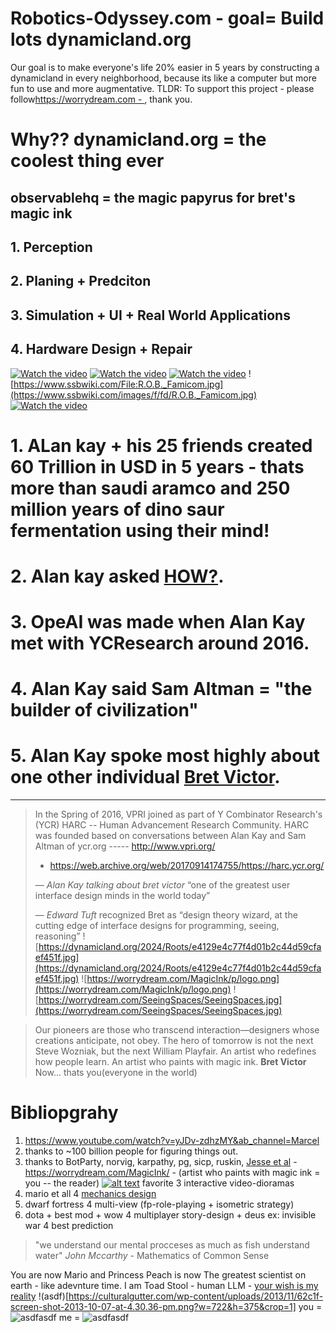 # Robotics-Odyssey.com - goal= Build lots dynamicland.org
Our goal is to make everyone's life 20% easier in 5 years by constructing a dynamicland in every neighborhood, because its like a computer but more fun to use and more augmentative.
TLDR: To support this project - please follow[https://worrydream.com - ](https://x.com/worrydream), thank you.
# Why?? dynamicland.org = the coolest thing ever

## observablehq = the magic papyrus for bret's magic ink

## 1. Perception

## 2. Planing + Predciton

## 3. Simulation + UI + Real World Applications

## 4. Hardware Design + Repair
[![Watch the video](https://img.youtube.com/vi/NNzMjrJQKsc/maxresdefault.jpg)](https://youtu.be/NNzMjrJQKsc)
[![Watch the video](https://img.youtube.com/vi/_gXiVOmaVSo/maxresdefault.jpg)](https://youtu.be/_gXiVOmaVSo)
[![Watch the video](https://img.youtube.com/vi/mwMUJg2mfII/maxresdefault.jpg)](https://youtu.be/mwMUJg2mfII)
![https://www.ssbwiki.com/File:R.O.B._Famicom.jpg](https://www.ssbwiki.com/images/f/fd/R.O.B._Famicom.jpg)
[![Watch the video](https://img.youtube.com/vi/mwMUJg2mfII/maxresdefault.jpg)](https://youtu.be/SxdOUGdseq4?si=dh0gFVybuG8m3Mgw)
# 1. ALan kay + his 25 friends created 60 Trillion in USD in 5 years - thats more than saudi aramco and 250 million years of dino saur fermentation using their mind!
# 2. Alan kay asked <a href="https://internetat50.com/references/Kay_How.pdf">HOW?</a>.
# 3. OpeAI was made when Alan Kay met with YCResearch around 2016.
# 4. Alan Kay said Sam Altman = "the builder of civilization"
# 5. Alan Kay spoke most highly about one other individual [Bret Victor](https://worrydream.com).
---
> In the Spring of 2016, VPRI joined as part of Y Combinator Research's (YCR) HARC -- Human Advancement Research Community.
> HARC was founded based on conversations between Alan Kay and Sam Altman of  ycr.org   -----  http://www.vpri.org/
> - https://web.archive.org/web/20170914174755/https://harc.ycr.org/
>
> — _Alan Kay talking about bret victor_
> “one of the greatest user interface design minds in the world today”
>
> — _Edward Tuft_ recognized Bret as
> “design theory wizard, at the cutting edge of interface designs for programming, seeing, reasoning”
![https://dynamicland.org/2024/Roots/e4129e4c77f4d01b2c44d59cfaef451f.jpg](https://dynamicland.org/2024/Roots/e4129e4c77f4d01b2c44d59cfaef451f.jpg)
![https://worrydream.com/MagicInk/p/logo.png](https://worrydream.com/MagicInk/p/logo.png)
![https://worrydream.com/SeeingSpaces/SeeingSpaces.jpg](https://worrydream.com/SeeingSpaces/SeeingSpaces.jpg)

> Our pioneers are those who transcend interaction—designers whose creations anticipate, not obey. The hero of tomorrow is not the next Steve Wozniak, but the next William Playfair. An artist who redefines how people learn. An artist who paints with magic ink.
> __Bret Victor__
Now... thats you(everyone in the world)
# Bibliopgrahy
1. https://www.youtube.com/watch?v=yJDv-zdhzMY&ab_channel=Marcel
2. thanks to ~100 billion people for figuring things out.
3. thanks to BotParty, norvig, karpathy, pg, sicp, ruskin, <a href="yt/breakingbadco">Jesse et al</a> -  https://worrydream.com/MagicInk/ - (artist who paints with magic ink = you -- the reader)
[![alt text](https://dynamicland.org/2024/Front_shelf/2dc5b9c5984d24df5d2aeaedf06442f8.jpg)](https://dynamicland.org/2024/Front_shelf/2dc5b9c5984d24df5d2aeaedf06442f8.jpg)
favorite 3 interactive video-dioramas
1. mario et all 4 <a href="https://davidcole.com">mechanics design</a>
2. dwarf fortress 4 multi-view (fp-role-playing + isometric strategy)
3. dota + best mod + wow 4 multiplayer story-design + deus ex: invisible war 4 best prediction

>  "we understand our mental procceses as much as fish understand water"
> _John Mccarthy_ - Mathematics of Common Sense


You are now Mario and Princess Peach is now The greatest scientist on earth - like adevnture time.
I am Toad Stool - human LLM - [your wish is my reality](https://dnd5e.wikidot.com/wizard:illusion)
!(asdf)[https://culturalgutter.com/wp-content/uploads/2013/11/62c1f-screen-shot-2013-10-07-at-4.30.36-pm.png?w=722&h=375&crop=1]
you = ![asdfasdf](https://www.google.com/url?sa=i&url=https%3A%2F%2Fcharacter-stats-and-profiles.fandom.com%2Fwiki%2FMario_%2528Canon%2C_TTYD%2529%2FPiccolo823&psig=AOvVaw1p-i-lHiB3Wg8lQg_dkkUY&ust=1729051906183000&source=images&cd=vfe&opi=89978449&ved=0CBQQjRxqFwoTCOivybfCj4kDFQAAAAAdAAAAABAE)
me = ![asdfasdf](https://static.wikia.nocookie.net/supermarioglitchy4/images/e/e8/Toads_SMR.png/revision/latest?cb=20240104115252)
